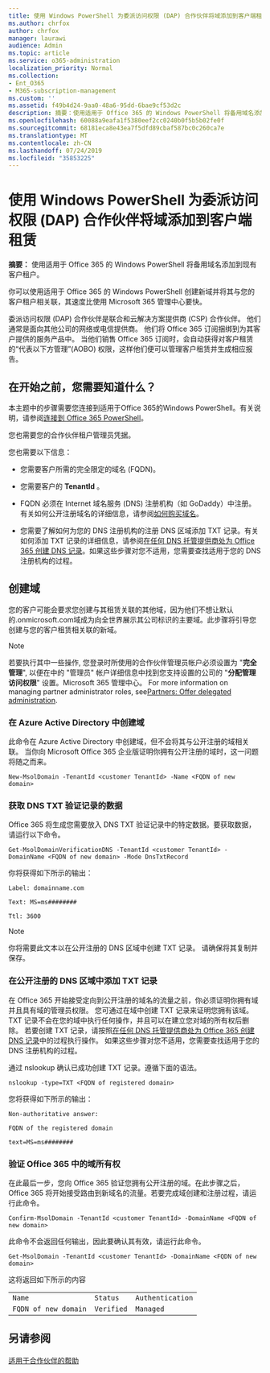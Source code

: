 ```yaml
---
title: 使用 Windows PowerShell 为委派访问权限 (DAP) 合作伙伴将域添加到客户端租赁
ms.author: chrfox
author: chrfox
manager: laurawi
audience: Admin
ms.topic: article
ms.service: o365-administration
localization_priority: Normal
ms.collection:
- Ent_O365
- M365-subscription-management
ms.custom: ''
ms.assetid: f49b4d24-9aa0-48a6-95dd-6bae9cf53d2c
description: 摘要：使用适用于 Office 365 的 Windows PowerShell 将备用域名添加到现有的客户租户。
ms.openlocfilehash: 60088a9eafa1f5380eef2cc0240b0f5b5b02fe0f
ms.sourcegitcommit: 68181eca8e43ea7f5dfd89cbaf587bc0c260ca7e
ms.translationtype: MT
ms.contentlocale: zh-CN
ms.lasthandoff: 07/24/2019
ms.locfileid: "35853225"
---
```

# <a name="add-a-domain-to-a-client-tenancy-with-windows-powershell-for-delegated-access-permission-dap-partners"></a>使用 Windows PowerShell 为委派访问权限 (DAP) 合作伙伴将域添加到客户端租赁

 **摘要：** 使用适用于 Office 365 的 Windows PowerShell 将备用域名添加到现有客户租户。
  
你可以使用适用于 Office 365 的 Windows PowerShell 创建新域并将其与您的客户租户相关联，其速度比使用 Microsoft 365 管理中心要快。
  
委派访问权限 (DAP) 合作伙伴是联合和云解决方案提供商 (CSP) 合作伙伴。 他们通常是面向其他公司的网络或电信提供商。 他们将 Office 365 订阅捆绑到为其客户提供的服务产品中。 当他们销售 Office 365 订阅时，会自动获得对客户租赁的“代表以下方管理”(AOBO) 权限，这样他们便可以管理客户租赁并生成相应报告。
## <a name="what-do-you-need-to-know-before-you-begin"></a>在开始之前，您需要知道什么？

本主题中的步骤需要您连接到适用于Office 365的Windows PowerShell。有关说明，请参阅[连接到 Office 365 PowerShell](connect-to-office-365-powershell.md)。
  
您也需要您的合作伙伴租户管理员凭据。
  
您也需要以下信息：
  
- 您需要客户所需的完全限定的域名 (FQDN)。
    
- 您需要客户的 **TenantId** 。
    
- FQDN 必须在 Internet 域名服务 (DNS) 注册机构（如 GoDaddy）中注册。有关如何公开注册域名的详细信息，请参阅[如何购买域名](https://go.microsoft.com/fwlink/p/?LinkId=532541)。
    
- 您需要了解如何为您的 DNS 注册机构的注册 DNS 区域添加 TXT 记录。有关如何添加 TXT 记录的详细信息，请参阅[在任何 DNS 托管提供商处为 Office 365 创建 DNS 记录](https://go.microsoft.com/fwlink/p/?LinkId=532542)。如果这些步骤对您不适用，您需要查找适用于您的 DNS 注册机构的过程。
    
## <a name="create-domains"></a>创建域

 您的客户可能会要求您创建与其租赁关联的其他域，因为他们不想让默认的<domain>.onmicrosoft.com域成为向全世界展示其公司标识的主要域。此步骤将引导您创建与您的客户租赁相关联的新域。
  
> [!NOTE]
> 若要执行其中一些操作, 您登录时所使用的合作伙伴管理员帐户必须设置为 "**完全管理**", 以便在中的 "管理员" 帐户详细信息中找到您支持设置的公司的 "**分配管理访问权限**" 设置。Microsoft 365 管理中心。 For more information on managing partner administrator roles, see[Partners: Offer delegated administration](https://go.microsoft.com/fwlink/p/?LinkId=532435). 
  
### <a name="create-the-domain-in-azure-active-directory"></a>在 Azure Active Directory 中创建域

此命令在 Azure Active Directory 中创建域，但不会将其与公开注册的域相关联。 当你向 Microsoft Office 365 企业版证明你拥有公开注册的域时，这一问题将随之而来。
  
```
New-MsolDomain -TenantId <customer TenantId> -Name <FQDN of new domain>
```

### <a name="get-the-data-for-the-dns-txt-verification-record"></a>获取 DNS TXT 验证记录的数据

 Office 365 将生成您需要放入 DNS TXT 验证记录中的特定数据。要获取数据，请运行以下命令。
  
```
Get-MsolDomainVerificationDNS -TenantId <customer TenantId> -DomainName <FQDN of new domain> -Mode DnsTxtRecord
```

你将获得如下所示的输出：
  
 `Label: domainname.com`
  
 `Text: MS=ms########`
  
 `Ttl: 3600`
  
> [!NOTE]
> 你将需要此文本以在公开注册的 DNS 区域中创建 TXT 记录。 请确保将其复制并保存。 
  
### <a name="add-a-txt-record-to-the-publically-registered-dns-zone"></a>在公开注册的 DNS 区域中添加 TXT 记录

在 Office 365 开始接受定向到公开注册的域名的流量之前，你必须证明你拥有域并且具有域的管理员权限。 您可通过在域中创建 TXT 记录来证明您拥有该域。 TXT 记录不会在您的域中执行任何操作，并且可以在建立您对域的所有权后删除。 若要创建 TXT 记录，请按照[在任何 DNS 托管提供商处为 Office 365 创建 DNS 记录](https://go.microsoft.com/fwlink/p/?LinkId=532542)中的过程执行操作。 如果这些步骤对您不适用，您需要查找适用于您的 DNS 注册机构的过程。
  
通过 nslookup 确认已成功创建 TXT 记录。遵循下面的语法。
  
```
nslookup -type=TXT <FQDN of registered domain>
```

您将获得如下所示的输出：
  
 `Non-authoritative answer:`
  
 `FQDN of the registered domain`
  
 `text=MS=ms########`
  
### <a name="validate-domain-ownership-in-office-365"></a>验证 Office 365 中的域所有权

在此最后一步，您向 Office 365 验证您拥有公开注册的域。在此步骤之后，Office 365 将开始接受路由到新域名的流量。若要完成域创建和注册过程，请运行此命令。 
  
```
Confirm-MsolDomain -TenantId <customer TenantId> -DomainName <FQDN of new domain>
```

此命令不会返回任何输出，因此要确认其有效，请运行此命令。
  
```
Get-MsolDomain -TenantId <customer TenantId> -DomainName <FQDN of new domain>
```

这将返回如下所示的内容
  
||||
|:-----|:-----|:-----|
| `Name` <br/> | `Status` <br/> | `Authentication` <br/> |
| `FQDN of new domain` <br/> | `Verified` <br/> | `Managed` <br/> |
   
## <a name="see-also"></a>另请参阅

#### 

[适用于合作伙伴的帮助](https://go.microsoft.com/fwlink/p/?LinkID=533477)

